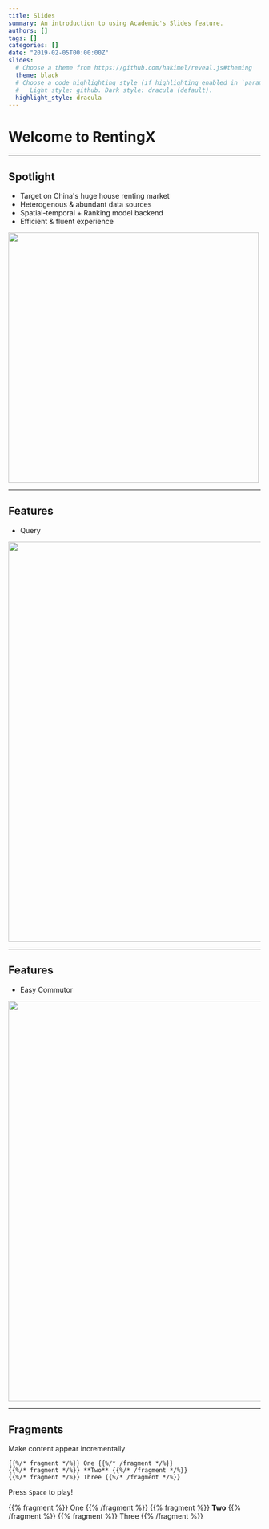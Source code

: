 ```yaml
---
title: Slides
summary: An introduction to using Academic's Slides feature.
authors: []
tags: []
categories: []
date: "2019-02-05T00:00:00Z"
slides:
  # Choose a theme from https://github.com/hakimel/reveal.js#theming
  theme: black
  # Choose a code highlighting style (if highlighting enabled in `params.toml`)
  #   Light style: github. Dark style: dracula (default).
  highlight_style: dracula
---
```


# Welcome to RentingX

<!-- [Academic](https://sourcethemes.com/academic/) -->

---

## Spotlight

- Target on China's huge house renting market
- Heterogenous & abundant data sources
- Spatial-temporal + Ranking model backend
- Efficient & fluent experience

<img src="/img/RentingX/0.png" width="500">

---

## Features
- Query

<img src="/img/RentingX/1.png" width="800">

---

## Features
- Easy Commutor

<img src="/img/RentingX/2.png" width="800">

---

## Fragments

Make content appear incrementally

```
{{%/* fragment */%}} One {{%/* /fragment */%}}
{{%/* fragment */%}} **Two** {{%/* /fragment */%}}
{{%/* fragment */%}} Three {{%/* /fragment */%}}
```

Press `Space` to play!

{{% fragment %}} One {{% /fragment %}}
{{% fragment %}} **Two** {{% /fragment %}}
{{% fragment %}} Three {{% /fragment %}}


